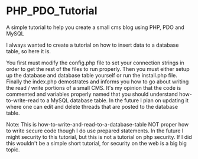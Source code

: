 # PHP_PDO_Tutorial
A simple tutorial to help you create a small cms blog using PHP, PDO and MySQL

I always wanted to create a tutorial on how to insert data to a database table, so here it is.

You first must modify the config.php file to set your connection strings in order to get the rest of the files to run properly. Then you must either setup up the database and database table yourself or run the install.php file. Finally the index.php demostrates and informs you how to go about writing the read / write portions of a small CMS. It's my opinion that the code is commented and variables properly named that you should understand how-to-write-read to a MySQL database table. In the future I plan on updating it where one can edit and delete threads that are posted to the database table. 


Note: This is how-to-write-and-read-to-a-database-table NOT proper how to write secure code though I do use prepared statements. In the future I might security to this tutorial, but this is not a tutorial on php security. If I did this wouldn't be a simple short tutorial, for security on the web is a big big topic. 
